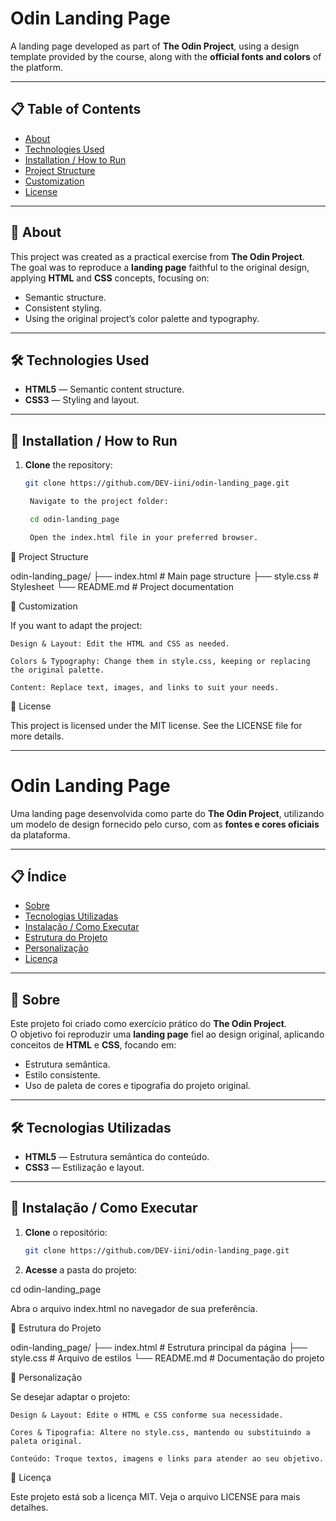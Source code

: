 # Odin Landing Page

A landing page developed as part of **The Odin Project**, using a design template provided by the course, along with the **official fonts and colors** of the platform.

---

## 📋 Table of Contents
- [About](#about)
- [Technologies Used](#technologies-used)
- [Installation / How to Run](#installation--how-to-run)
- [Project Structure](#project-structure)
- [Customization](#customization)
- [License](#license)

---

## 📖 About
This project was created as a practical exercise from **The Odin Project**.  
The goal was to reproduce a **landing page** faithful to the original design, applying **HTML** and **CSS** concepts, focusing on:
- Semantic structure.
- Consistent styling.
- Using the original project’s color palette and typography.

---

## 🛠 Technologies Used
- **HTML5** — Semantic content structure.
- **CSS3** — Styling and layout.

---

## 🚀 Installation / How to Run

1. **Clone** the repository:
   ```bash
   git clone https://github.com/DEV-iini/odin-landing_page.git

    Navigate to the project folder:

    cd odin-landing_page

    Open the index.html file in your preferred browser.

📂 Project Structure

odin-landing_page/
├── index.html       # Main page structure
├── style.css        # Stylesheet
└── README.md        # Project documentation

🎨 Customization

If you want to adapt the project:

    Design & Layout: Edit the HTML and CSS as needed.

    Colors & Typography: Change them in style.css, keeping or replacing the original palette.

    Content: Replace text, images, and links to suit your needs.

📄 License

This project is licensed under the MIT license.
See the LICENSE file for more details.

--------------------------------------------------------------------------------------------------------------------
# Odin Landing Page

Uma landing page desenvolvida como parte do **The Odin Project**, utilizando um modelo de design fornecido pelo curso, com as **fontes e cores oficiais** da plataforma.

---

## 📋 Índice
- [Sobre](#sobre)
- [Tecnologias Utilizadas](#tecnologias-utilizadas)
- [Instalação / Como Executar](#instalação--como-executar)
- [Estrutura do Projeto](#estrutura-do-projeto)
- [Personalização](#personalização)
- [Licença](#licença)

---

## 📖 Sobre
Este projeto foi criado como exercício prático do **The Odin Project**.  
O objetivo foi reproduzir uma **landing page** fiel ao design original, aplicando conceitos de **HTML** e **CSS**, focando em:
- Estrutura semântica.
- Estilo consistente.
- Uso de paleta de cores e tipografia do projeto original.

---

## 🛠 Tecnologias Utilizadas
- **HTML5** — Estrutura semântica do conteúdo.
- **CSS3** — Estilização e layout.

---

## 🚀 Instalação / Como Executar

1. **Clone** o repositório:
   ```bash
   git clone https://github.com/DEV-iini/odin-landing_page.git

2. **Acesse** a pasta do projeto:

cd odin-landing_page

Abra o arquivo index.html no navegador de sua preferência.

📂 Estrutura do Projeto

odin-landing_page/
├── index.html       # Estrutura principal da página
├── style.css        # Arquivo de estilos
└── README.md        # Documentação do projeto

🎨 Personalização

Se desejar adaptar o projeto:

    Design & Layout: Edite o HTML e CSS conforme sua necessidade.

    Cores & Tipografia: Altere no style.css, mantendo ou substituindo a paleta original.

    Conteúdo: Troque textos, imagens e links para atender ao seu objetivo.

📄 Licença

Este projeto está sob a licença MIT.
Veja o arquivo LICENSE para mais detalhes.
